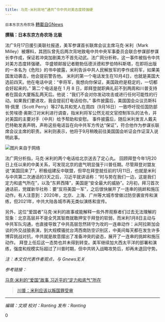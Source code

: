 ```yaml
---
title: 马克·米利背地“通共”令中共对美态度转强硬
---
```

`日本东京方舟农场` [轉載自GNews](https://gnews.org/zh-hans/1543241/)

**撰稿：日本东京方舟农场 北极**

法广9月17日援引美联社报道，美军参谋首长联席会议主席马克·米利（Mark Milley）被爆料，其团队曾先后两次背地致电中共中央军事委员会联合参谋部参谋长李作成，保证若冲突加剧美方不首先动武。法广网分析称，这一事件被指令中共对美方态度转强硬。
华盛顿邮报记者鲍勃伍德沃德和罗伯特科斯塔，在即将出版的一本名为《危险》的书中披露，米利告诉中共人民解放军的李作成将军，如果美国发动袭击，他会提前警告他。
米利的第一个电话发生在10月4日，也就是美国大选前四天。他在电话中说：“李将军，我想向你保证，美国政府是稳定的，一切都会好起来的。”
第二个电话是在 1 月 8 日，即拜登就职典礼前不到两周和川普支持者在国会大厦叛乱两天后。他说：“我们不会对你发动攻击或进行任何可能性的行动。如果我们要进攻，我会提前打电话给你。”
事件披露后，美国国会众议员斯科特·佩里（Scott Perry）等27名共和党人在周四（9月16日）一致呼吁现任国防部长劳埃德·奥斯汀对米利进行调查，指米利将军公然无视文官控制军队的法令，并对美国的主要对手（中共）给予帮助和安慰。
事件披露后，随后米利发言人戴夫巴特勒发表声明，声称这些电话旨在向中共军方传达“保证”，符合他作为参谋长联席会议主席的职责。米利则表示，他将于9月稍晚前往美国国会听证会作证深入说明此事。

![](https://assets.gnews.org/wp-content/uploads/2021/09/微信图片_20210920005249.png)图片来自于网络

法广网分析指，马克·米利的两个电话给北京送去了定心丸。
回顾拜登今年1月20日上任以来的中美关系，可发现北京的底气明显强于川普任期。尽管拜登对盟友说“美国回来了”，积极组建反中联盟，但早在拜登就任前的1月11日，也就是米利与中共第二次通话的3天之后，习近平就讲话称：“时与势在我们一边，这是我们定力和底气所在”，以及“东昇西降”，美国是“安全最大的威胁”。2月初，拜习首次通话前，党媒新华社称：要“反将美国一军”，之后很快展开了一连串的挑衅和施压动作。有人注意到：2020年，北京、上海、广州等大城市曾做过防空袭宣传和演练，但2021年，中共大陆各城市再无类似演练和宣传。

另外，这位“爱国者”马克·米利的故事或能解释一些外界观察者们过去无法理解的现象：北京高层并不是全凭其智商就敢押宝于拜登的软弱，而米利1月8日主动与中共军队沟通，也直接导致了中共高层忽然转守为攻的一连串动作：从阿拉斯加会谈的外交战狼表演，到大规模骚扰台湾西南防空识别区，中美间每天都在发生许多博弈挑战对抗，中共就是故意摆出了准备冲突的姿态，展开了一连串的挑衅和施压动作。
拜登上任后这一态势也并未得到转变。美军继续加大西太平洋的部署和演练，强度和规模实际超过了川普时期，但中共转入战略攻势后，却再未退回守势。

*注：本文仅代表作者观点，与 Gnews无关*

*参考链接：*

[马克·米利的“爱国”故事 习近平的“定力和底气”所在](https://www.rfi.fr/cn/%E4%B8%93%E6%A0%8F%E6%A3%80%E7%B4%A2/%E8%A6%81%E9%97%BB%E5%88%86%E6%9E%90/20210917-%E9%A9%AC%E5%85%8B%C2%B7%E7%B1%B3%E5%88%A9%E7%9A%84-%E7%88%B1%E5%9B%BD-%E6%95%85%E4%BA%8B-%E4%B9%A0%E8%BF%91%E5%B9%B3%E7%9A%84%E5%AE%9A%E5%8A%9B%E5%92%8C%E5%BA%95%E6%B0%94%E6%89%80%E5%9C%A8)



> [川普：米利应该以叛国罪受审](https://gnews.org/zh-hans/1541271/)



* * *

*编辑：文顺 校对：Ranting 发布：Ranting*

0
